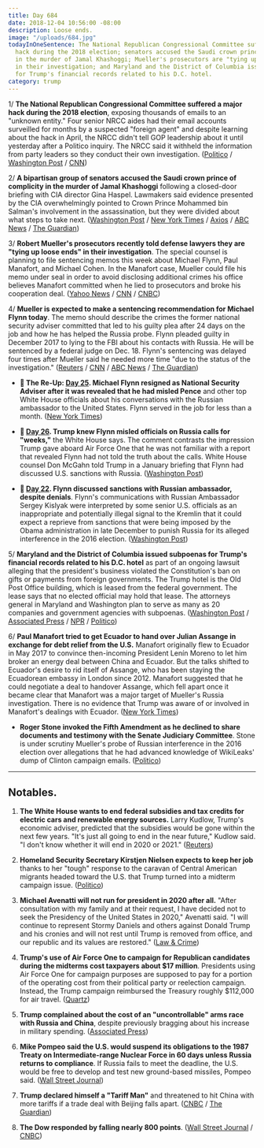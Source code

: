 ```yaml
---
title: Day 684
date: 2018-12-04 10:56:00 -08:00
description: Loose ends.
image: "/uploads/684.jpg"
todayInOneSentence: The National Republican Congressional Committee suffered a major
  hack during the 2018 election; senators accused the Saudi crown prince of complicity
  in the murder of Jamal Khashoggi; Mueller's prosecutors are "tying up loose ends"
  in their investigation; and Maryland and the District of Columbia issued subpoenas
  for Trump's financial records related to his D.C. hotel.
category: trump
---
```


1/ **The National Republican Congressional Committee suffered a major hack during the 2018 election**, exposing thousands of emails to an "unknown entity." Four senior NRCC aides had their email accounts surveilled for months by a suspected "foreign agent" and despite learning about the hack in April, the NRCC didn't tell GOP leadership about it until yesterday after a Politico inquiry. The NRCC said it withheld the information from party leaders so they conduct their own investigation. ([Politico](https://www.politico.com/story/2018/12/04/exclusive-emails-of-top-nrcc-officials-stolen-in-major-2018-hack-1043309) / [Washington Post](https://www.washingtonpost.com/world/national-security/national-republican-congressional-committee-says-it-was-hacked-during-this-years-election-cycle/2018/12/04/58136c7a-f7e9-11e8-8d64-4e79db33382f_story.html) / [CNN](https://www.cnn.com/2018/12/04/politics/nrcc-hack-midterms/index.html))

2/ **A bipartisan group of senators accused the Saudi crown prince of complicity in the murder of Jamal Khashoggi** following a closed-door briefing with CIA director Gina Haspel. Lawmakers said evidence presented by the CIA overwhelmingly pointed to Crown Prince Mohammed bin Salman's involvement in the assassination, but they were divided about what steps to take next. ([Washington Post](https://www.washingtonpost.com/world/national-security/cia-director-briefs-senators-on-saudi-role-in-khashoggi-killing/2018/12/04/e6d6498c-f7d5-11e8-8d64-4e79db33382f_story.html) / [New York Times](https://www.nytimes.com/2018/12/04/us/politics/cia-senate-khashoggi-.html) / [Axios](https://www.axios.com/senators-convinced-saudi-crown-prince-behind-khashoggi-murder-2b8054d5-9f93-4b95-b680-481f9066be3e.html) / [ABC News](https://abcnews.go.com/Politics/cia-director-briefs-small-group-senators-saudi-crown/story?id=59598135) / [The Guardian](https://www.theguardian.com/world/2018/dec/04/jamal-khashoggi-saudi-crown-prince-senators-cia-briefing))

3/ **Robert Mueller's prosecutors recently told defense lawyers they are "tying up loose ends" in their investigation**. The special counsel is planning to file sentencing memos this week about Michael Flynn, Paul Manafort, and Michael Cohen. In the Manafort case, Mueller could file his memo under seal in order to avoid disclosing additional crimes his office believes Manafort committed when he lied to prosecutors and broke his cooperation deal. ([Yahoo News](https://news.yahoo.com/mueller-preparing-end-game-russia-investigation-225720798.html) / [CNN](https://www.cnn.com/2018/12/04/politics/robert-mueller-donald-trump-michael-flynn-paul-manafort-russia-investigation/index.html) / [CNBC](https://www.cnbc.com/2018/12/04/mueller-to-recommend-sentence-for-trump-ex-advisor-michael-flynn.html))

4/ **Mueller is expected to make a sentencing recommendation for Michael Flynn today**. The memo should describe the crimes the former national security adviser committed that led to his guilty plea after 24 days on the job and how he has helped the Russia probe. Flynn pleaded guilty in December 2017 to lying to the FBI about his contacts with Russia. He will be sentenced by a federal judge on Dec. 18. Flynn's sentencing was delayed four times after Mueller said he needed more time "due to the status of the investigation." ([Reuters](https://www.reuters.com/article/us-usa-trump-russia-flynn-idUSKBN1O3169) / [CNN](https://www.cnn.com/2018/12/04/politics/michael-flynn-russia-investigation-court-sentence-plea/index.html) / [ABC News](https://abcnews.go.com/Politics/court-filings-due-week-offer-road-map-mueller/story?id=59591976) / [The Guardian](https://www.theguardian.com/us-news/2018/dec/04/michael-flynn-sentence-mueller-trump-russia-investigation-latest))

* **📌 The Re-Up: [Day 25](https://whatthefuckjusthappenedtoday.com/2017/02/13/Day-25/#1-michael-flynn-resigns-as-national). Michael Flynn resigned as National Security Adviser after it was revealed that he had misled Pence** and other top White House officials about his conversations with the Russian ambassador to the United States. Flynn served in the job for less than a month. ([New York Times](https://www.nytimes.com/2017/02/13/us/politics/donald-trump-national-security-adviser-michael-flynn.html))

* **📌 [Day 26](https://whatthefuckjusthappenedtoday.com/2017/02/14/Day-26/#2-trump-knew-flynn-misled-officials). Trump knew Flynn misled officials on Russia calls for "weeks,"** the White House says. The comment contrasts the impression Trump gave aboard Air Force One that he was not familiar with a report that revealed Flynn had not told the truth about the calls. White House counsel Don McGahn told Trump in a January briefing that Flynn had discussed U.S. sanctions with Russia. ([Washington Post](https://www.washingtonpost.com/news/post-politics/wp/2017/02/14/trump-was-told-weeks-ago-that-flynn-misled-vice-president-about-russia-contacts-white-house-says/))

* **📌 [Day 22](https://whatthefuckjusthappenedtoday.com/2017/02/10/Day-22/#4-national-security-adviser-flynn-di). Flynn discussed sanctions with Russian ambassador, despite denials**. Flynn's communications with Russian Ambassador Sergey Kislyak were interpreted by some senior U.S. officials as an inappropriate and potentially illegal signal to the Kremlin that it could expect a reprieve from sanctions that were being imposed by the Obama administration in late December to punish Russia for its alleged interference in the 2016 election. ([Washington Post](https://www.washingtonpost.com/world/national-security/national-security-adviser-flynn-discussed-sanctions-with-russian-ambassador-despite-denials-officials-say/2017/02/09/f85b29d6-ee11-11e6-b4ff-ac2cf509efe5_story.html))

5/ **Maryland and the District of Columbia issued subpoenas for Trump's financial records related to his D.C. hotel** as part of an ongoing lawsuit alleging that the president's business violated the Constitution's ban on gifts or payments from foreign governments. The Trump hotel is the Old Post Office building, which is leased from the federal government. The lease says that no elected official may hold that lease. The attorneys general in Maryland and Washington plan to serve as many as 20 companies and government agencies with subpoenas. ([Washington Post](https://www.washingtonpost.com/business/economy/attorneys-general-issue-subpoenas-to-trump-entities-in-dc-hotel-case/2018/12/04/29e13dc0-f4db-11e8-bc79-68604ed88993_story.html) / [Associated Press](https://apnews.com/8335d630f04248fe9175f893c6641729) / [NPR](https://www.npr.org/2018/12/03/673056131/subpoenas-coming-soon-in-trump-emoluments-lawsuit) / [Politico](https://www.politico.com/story/2018/12/03/subpoenas-trump-hotel-emoluments-1041324))

6/ **Paul Manafort tried to get Ecuador to hand over Julian Assange in exchange for debt relief from the U.S.** Manafort originally flew to Ecuador in May 2017 to convince then-incoming President Lenín Moreno to let him broker an energy deal between China and Ecuador. But the talks shifted to Ecuador's desire to rid itself of Assange, who has been staying the Ecuadorean embassy in London since 2012. Manafort suggested that he could negotiate a deal to handover Assange, which fell apart once it became clear that Manafort was a major target of Mueller's Russia investigation. There is no evidence that Trump was aware of or involved in Manafort's dealings with Ecuador. ([New York Times](https://www.nytimes.com/2018/12/03/us/politics/manafort-assange-wikileaks-ecuador.html))

* **Roger Stone invoked the Fifth Amendment as he declined to share documents and testimony with the Senate Judiciary Committee**. Stone is under scrutiny Mueller's probe of Russian interference in the 2016 election over allegations that he had advanced knowledge of WikiLeaks' dump of Clinton campaign emails. ([Politico](https://www.politico.com/story/2018/12/04/roger-stone-fifth-amendment-1044597))

---

## Notables.

1. **The White House wants to end federal subsidies and tax credits for electric cars and renewable energy sources.** Larry Kudlow, Trump's economic adviser, predicted that the subsidies would be gone within the next few years. "It's just all going to end in the near future," Kudlow said. "I don't know whether it will end in 2020 or 2021." ([Reuters](https://www.reuters.com/article/us-usa-trump-autos-idUSKBN1O22D4))

2. **Homeland Security Secretary Kirstjen Nielsen expects to keep her job** thanks to her "tough" response to the caravan of Central American migrants headed toward the U.S. that Trump turned into a midterm campaign issue. ([Politico](https://www.politico.com/story/2018/12/03/nielsen-trump-migrant-caravan-1041327))

3. **Michael Avenatti will not run for president in 2020 after all.** "After consultation with my family and at their request, I have decided not to seek the Presidency of the United States in 2020," Avenatti said. "I will continue to represent Stormy Daniels and others against Donald Trump and his cronies and will not rest until Trump is removed from office, and our republic and its values are restored." ([Law & Crime](https://lawandcrime.com/high-profile/avenatti-will-not-run-for-president-in-2020/))

4. **Trump's use of Air Force One to campaign for Republican candidates during the midterms cost taxpayers about $17 million**. Presidents using Air Force One for campaign purposes are supposed to pay for a portion of the operating cost from their political party or reelection campaign. Instead, the Trump campaign reimbursed the Treasury roughly $112,000 for air travel. ([Quartz](https://qz.com/1476502/flying-trump-to-midterm-rallies-for-republicans-cost-us-taxpayers-millions/))

5. **Trump complained about the cost of an "uncontrollable" arms race with Russia and China**, despite previously bragging about his increase in military spending. ([Associated Press](https://apnews.com/6d4ef944abd54aea9ad21d57a1d0bcd2))

6. **Mike Pompeo said the U.S. would suspend its obligations to the 1987 Treaty on Intermediate-range Nuclear Force in 60 days unless Russia returns to compliance**. If Russia fails to meet the deadline, the U.S. would be free to develop and test new ground-based missiles, Pompeo said. ([Wall Street Journal](https://www.wsj.com/articles/u-s-to-suspend-nuclear-treaty-with-russia-within-60-days-1543944884))

7. **Trump declared himself a "Tariff Man"** and threatened to hit China with more tariffs if a trade deal with Beijing falls apart. ([CNBC](https://www.cnbc.com/2018/12/04/trump-calls-himself-tariff-man-as-china-talks-restart-after-trade-war-truce.html) / [The Guardian](https://www.theguardian.com/business/2018/dec/04/us-stocks-plummet-unraveling-us-china-trade-truce-rattles-investors))

8. **The Dow responded by falling nearly 800 points**. ([Wall Street Journal](https://www.wsj.com/articles/dow-tumbles-nearly-800-points-as-trade-jitters-return-1543959007?mod=hp_lead_pos1) / [CNBC](https://www.cnbc.com/2018/12/04/stock-market-dow-futures-fall-amid-us-china-trade-deal-skepticism.html))